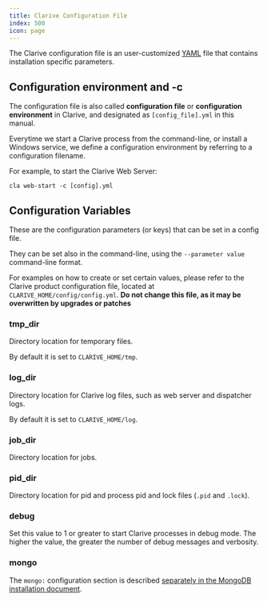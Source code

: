 ```yaml
---
title: Clarive Configuration File
index: 500
icon: page
---
```


The Clarive configuration file is an user-customized [YAML](/concepts/yaml) file that contains installation specific
parameters.

## Configuration environment and -c

The configuration file is also called **configuration file** or **configuration
environment** in Clarive, and designated as `[config_file].yml` in this manual.

Everytime we start a Clarive process from the command-line, or install a Windows service, we define a configuration
environment by referring to a configuration filename.

For example, to start the Clarive Web Server:

    cla web-start -c [config].yml

## Configuration Variables

These are the configuration parameters (or keys) that can be set in a config file.

They can be set also in the command-line, using the `--parameter value` command-line format.

For examples on how to create or set certain values, please refer to the Clarive product configuration file, located at
`CLARIVE_HOME/config/config.yml`.  **Do not change this file, as it may be overwritten by upgrades or patches**

### tmp_dir

Directory location for temporary files.

By default it is set to `CLARIVE_HOME/tmp`.

### log_dir

Directory location for Clarive log files, such as web server and dispatcher logs.

By default it is set to `CLARIVE_HOME/log`.

### job_dir

Directory location for jobs.

### pid_dir

Directory location for pid and process pid and lock files (`.pid` and `.lock`).

### debug

Set this value to 1 or greater to start Clarive processes in debug mode. The higher the value, the greater the number of
debug messages and verbosity.

### mongo

The `mongo:` configuration section is described [separately in the MongoDB installation document](/setup/mongo).

